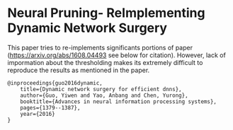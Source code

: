 # Neural Pruning- ReImplementing Dynamic Network Surgery
This paper tries to re-implements significants portions of paper (https://arxiv.org/abs/1608.04493 see below for citation). However, lack of impormation about the thresholding makes its extremely difficult to reproduce the results as mentioned in the paper.

    @inproceedings{guo2016dynamic,
        title={Dynamic network surgery for efficient dnns},
        author={Guo, Yiwen and Yao, Anbang and Chen, Yurong},
        booktitle={Advances in neural information processing systems},
        pages={1379--1387},
        year={2016}
    }
